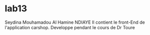 # lab13
Seydina Mouhamadou Al Hamine NDIAYE
Il contient le front-End de l'application carshop. Developpe pendant le cours de Dr Toure
